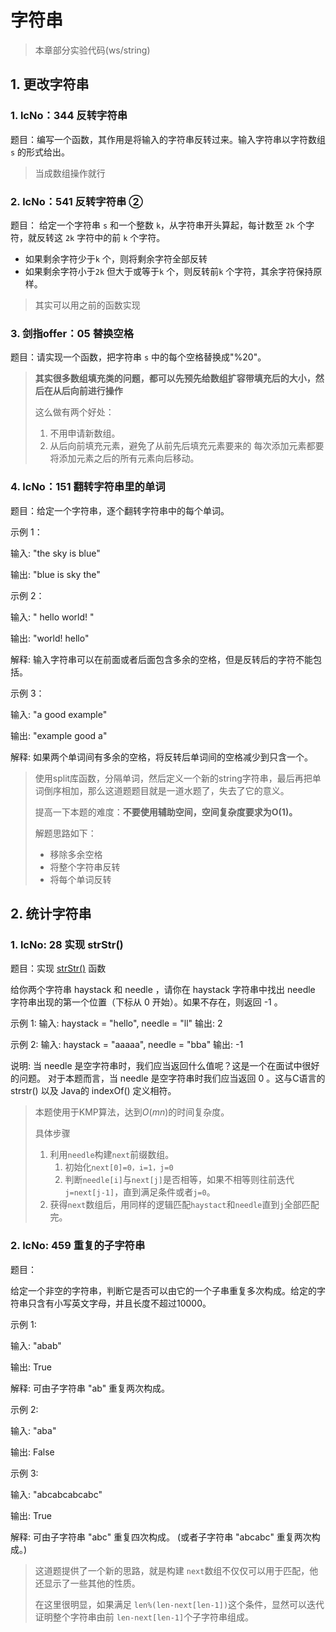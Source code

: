 # 字符串

> 本章部分实验代码(ws/string)

## 1. 更改字符串

### 1. lcNo：344 反转字符串

题目：编写一个函数，其作用是将输入的字符串反转过来。输入字符串以字符数组 `s` 的形式给出。

> 当成数组操作就行

### 2. lcNo：541 反转字符串 ②

题目： 给定一个字符串 `s` 和一个整数 `k`，从字符串开头算起，每计数至 `2k` 个字符，就反转这 `2k` 字符中的前 `k` 个字符。

* 如果剩余字符少于`k` 个，则将剩余字符全部反转
* 如果剩余字符小于`2k` 但大于或等于`k` 个，则反转前`k` 个字符，其余字符保持原样。

> 其实可以用之前的函数实现

### 3. 剑指offer：05 替换空格

题目：请实现一个函数，把字符串 `s` 中的每个空格替换成"%20"。

> **其实很多数组填充类的问题，都可以先预先给数组扩容带填充后的大小，然后在从后向前进行操作**
>
> 这么做有两个好处：
>
> 1. 不用申请新数组。
> 2. 从后向前填充元素，避免了从前先后填充元素要来的 每次添加元素都要将添加元素之后的所有元素向后移动。

### 4. lcNo：151 翻转字符串里的单词

题目：给定一个字符串，逐个翻转字符串中的每个单词。

示例 1：

输入: "the sky is blue"

输出: "blue is sky the"

示例 2：

输入: "  hello world!  "

输出: "world! hello"

解释: 输入字符串可以在前面或者后面包含多余的空格，但是反转后的字符不能包括。

示例 3：

输入: "a good   example"

输出: "example good a"

解释: 如果两个单词间有多余的空格，将反转后单词间的空格减少到只含一个。

> 使用split库函数，分隔单词，然后定义一个新的string字符串，最后再把单词倒序相加，那么这道题题目就是一道水题了，失去了它的意义。
>
> 提高一下本题的难度：**不要使用辅助空间，空间复杂度要求为O(1)。**
>
> 解题思路如下：
>
> * 移除多余空格
> * 将整个字符串反转
> * 将每个单词反转

## 2. 统计字符串

### 1. lcNo: 28 实现 strStr()

题目：实现 [strStr()](https://baike.baidu.com/item/strstr/811469) 函数

给你两个字符串 haystack 和 needle ，请你在 haystack 字符串中找出 needle 字符串出现的第一个位置（下标从 0 开始）。如果不存在，则返回  -1 。

示例 1:
输入: haystack = "hello", needle = "ll"
输出: 2

示例 2:
输入: haystack = "aaaaa", needle = "bba"
输出: -1

说明:
当 needle 是空字符串时，我们应当返回什么值呢？这是一个在面试中很好的问题。
对于本题而言，当 needle 是空字符串时我们应当返回 0 。这与C语言的 strstr() 以及 Java的 indexOf() 定义相符。

> 本题使用于KMP算法，达到$O(mn)$的时间复杂度。
>
> 具体步骤
>
> 1. 利用`needle`构建`next`前缀数组。
>    1. 初始化`next[0]=0，i=1，j=0`
>    2. 判断`needle[i]`与`next[j]`是否相等，如果不相等则往前迭代`j=next[j-1]`，直到满足条件或者`j=0`。
> 2. 获得`next`数组后，用同样的逻辑匹配`haystact`和`needle`直到`j`全部匹配完。

### 2. lcNo: 459 重复的子字符串

题目：

给定一个非空的字符串，判断它是否可以由它的一个子串重复多次构成。给定的字符串只含有小写英文字母，并且长度不超过10000。

示例 1:

输入: "abab"

输出: True

解释: 可由子字符串 "ab" 重复两次构成。

示例 2:

输入: "aba"

输出: False

示例 3:

输入: "abcabcabcabc"

输出: True

解释: 可由子字符串 "abc" 重复四次构成。 (或者子字符串 "abcabc" 重复两次构成。)

> 这道题提供了一个新的思路，就是构建 `next`数组不仅仅可以用于匹配，他还显示了一些其他的性质。
>
> 在这里很明显，如果满足 `len%(len-next[len-1])`这个条件，显然可以迭代证明整个字符串由前 `len-next[len-1]`个子字符串组成。
